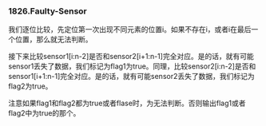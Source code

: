 ### 1826.Faulty-Sensor

我们逐位比较，先定位第一次出现不同元素的位置i。如果不存在i，或者i在最后一个位置，那么就无法判断。

接下来比较sensor1[i:n-2]是否和sensor2[i+1:n-1]完全对应。是的话，就有可能sensor1丢失了数据，我们标记为flag1为true。同理，比较sensor2[i:n-2]是否和sensor1[i+1:n-1]完全对应。是的话，就有可能sensor2丢失了数据，我们标记为flag2为true。

注意如果flag1和flag2都为true或者flase时，为无法判断。否则输出flag1或者flag2中为true的那个。

